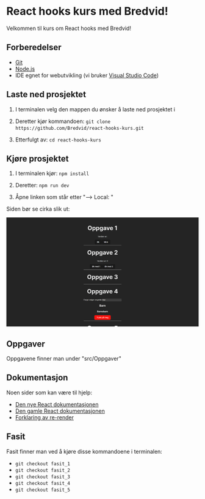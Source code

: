 # React hooks kurs med Bredvid!

Velkommen til kurs om React hooks med Bredvid!

## Forberedelser

- [Git](https://git-scm.com/)
- [Node.js](https://nodejs.org/en)
- IDE egnet for webutvikling (vi bruker [Visual Studio Code](https://code.visualstudio.com/))

## Laste ned prosjektet

1. I terminalen velg den mappen du ønsker å laste ned prosjektet i

2. Deretter kjør kommandoen: `git clone https://github.com/Bredvid/react-hooks-kurs.git`

3. Etterfulgt av: `cd react-hooks-kurs`

## Kjøre prosjektet

1. I terminalen kjør: `npm install`

2. Deretter: `npm run dev`

3. Åpne linken som står etter "--> Local: "

Siden bør se cirka slik ut:

<img src="src/assets/Startside.png" alt="startside" width="600"/>

## Oppgaver

Oppgavene finner man under "src/Oppgaver"

## Dokumentasjon

Noen sider som kan være til hjelp:

- [Den nye React dokumentasjonen](https://react.dev/reference/react)
- [Den gamle React dokumentasjonen](https://legacy.reactjs.org/docs/hooks-intro.html)
- [Forklaring av re-render](https://punits.dev/jargon-free-intros/why-react-rerenders-and-when-to-worry-about-it/)

## Fasit

Fasit finner man ved å kjøre disse kommandoene i terminalen:

- `git checkout fasit_1`
- `git checkout fasit_2`
- `git checkout fasit_3`
- `git checkout fasit_4`
- `git checkout fasit_5`

